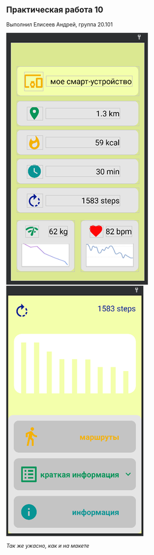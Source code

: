 ## Практическая работа 10
Выполнил Елисеев Андрей, группа 20.101

![Первый экран](/screenshots/home.png) ![Второй экран](/screenshots/steps.png)

_Так же ужасно, как и на макете_
